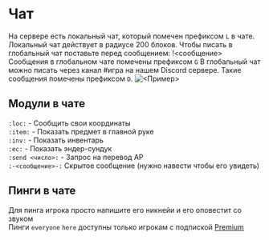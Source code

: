 # Чат

На сервере есть локальный чат, который помечен префиксом `L` в чате. Локальный чат действует в радиусе 200 блоков. Чтобы писать в глобальный чат поставьте перед сообщением: !<сообщение> Сообщения в глобальном чате помечены префиксом `G` В глобальный чат можно писать через канал #игра на нашем Discord cервере. Такие сообщения помечены префиксом `D`.
![<Пример>](/chat_image.png)

## Модули в чате
`:loc:` - Сообщить свои координаты\
`:item:` - Показать предмет в главной руке\
`:inv:` - Показать инвентарь\
`:ec:` - Показать эндер-сундук\
`:send <число>:` - Запрос на перевод АР\
`:-<сообщение>-:` Скрытое сообщение (нужно навести чтобы его увидеть)

## Пинги в чате
Для пинга игрока просто напишите его никнейи и его оповестит со звуком\
Пинги `everyone` `here` доступны только игрокам с подпиской [Premium](/donations#Premium) 
